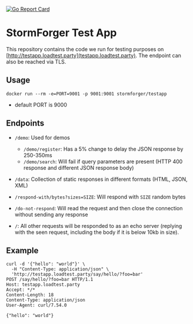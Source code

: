 <!-- markdownlint-disable MD039 MD041 -->
[![Go Report Card](https://goreportcard.com/badge/github.com/stormforger/testapp)](https://goreportcard.com/report/github.com/stormforger/testapp)

<!-- markdownlint-enable MD039 MD041 -->

# StormForger Test App

This repository contains the code we run for testing purposes on [http://testapp.loadtest.party](testapp.loadtest.party). The endpoint can also be reached via TLS.

## Usage

```console
docker run --rm -e=PORT=9001 -p 9001:9001 stormforger/testapp
```

* default PORT is 9000

## Endpoints

* `/demo`: Used for demos
  * `/demo/register`: Has a 5% change to delay the JSON response by 250-350ms
  * `/demo/search`: Will fail if query parameters are present (HTTP 400 response and different JSON response body)

* `/data`: Collection of static responses in different formats (HTML, JSON, XML)

* `/respond-with/bytes?sizes=SIZE`: Will respond with `SIZE` random bytes
* `/do-not-respond`: Will read the request and then close the connection without sending any response

* `/`: All other requests will be responded to as an echo server (replying with the seen request, including the body if it is below 10kb in size).


## Example

```
curl -d '{"hello": "world"}' \
  -H "Content-Type: application/json" \
  'http://testapp.loadtest.party/say/hello/?foo=bar'
POST /say/hello/?foo=bar HTTP/1.1
Host: testapp.loadtest.party
Accept: */*
Content-Length: 18
Content-Type: application/json
User-Agent: curl/7.54.0

{"hello": "world"}
```
